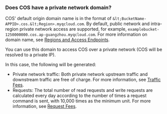 ### Does COS have a private network domain?

COS' default origin domain name is in the format of `&lt;BucketName-APPID>.cos.&lt;Region>.myqcloud.com`. By default, public network and intra-region private network access are supported, for example, `examplebucket-1250000000.cos.ap-guangzhou.myqcloud.com`. For more information on domain name, see [Regions and Access Endpoints](https://intl.cloud.tencent.com/document/product/436/6224).

You can use this domain to access COS over a private network (COS will be resolved to a private IP).

In this case, the following will be generated:
- Private network traffic: Both private network upstream traffic and downstream traffic are free of charge. For more information, see [Traffic Fees](https://intl.cloud.tencent.com/document/product/436/33776).
- Requests: The total number of read requests and write requests are calculated every day according to the number of times a request command is sent, with 10,000 times as the minimum unit. For more information, see [Request Fees](https://intl.cloud.tencent.com/document/product/436/40100).







